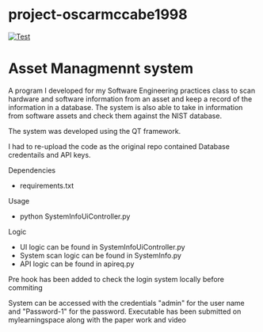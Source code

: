 # project-oscarmccabe1998

[![Test](https://github.com/cmp307/project-oscarmccabe1998/actions/workflows/main.yml/badge.svg)](https://github.com/cmp307/project-oscarmccabe1998/actions/workflows/main.yml)

# Asset Managmennt system

A program I developed for my Software Engineering practices class to scan hardware and software information 
from an asset and keep a record of the information in a database. The system is also able to take in 
information from software assets and check them against the NIST database.

The system was developed using the QT framework. 

I had to re-upload the code as the original repo contained Database credentails and API keys.

Dependencies
- requirements.txt

Usage
- python SystemInfoUiController.py

Logic
- UI logic can be found in SystemInfoUiController.py
- System scan logic can be found in SystemInfo.py
- API logic can be found in apireq.py

Pre hook has been added to check the login system locally before commiting

System can be accessed with the credentials "admin" for the user name and "Password-1" for the password.
Executable has been submitted on mylearningspace along with the paper work and video

